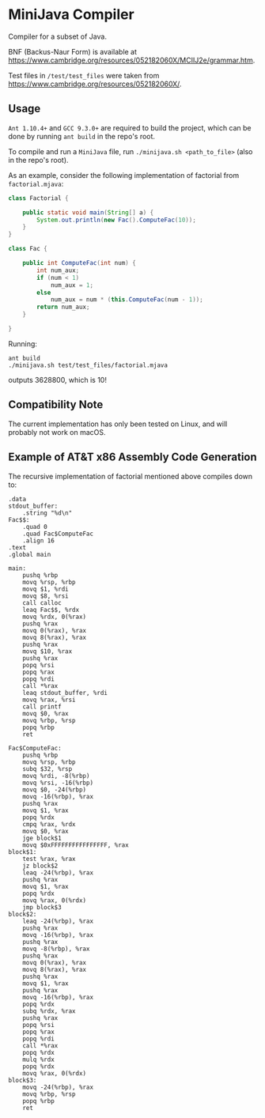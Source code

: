 # MiniJava Compiler

Compiler for a subset of Java. 

BNF (Backus-Naur Form) is available at https://www.cambridge.org/resources/052182060X/MCIIJ2e/grammar.htm. 

Test files in `/test/test_files` were taken from https://www.cambridge.org/resources/052182060X/.

## Usage

`Ant 1.10.4+` and `GCC 9.3.0+` are required to build the project, which can be done by running `ant build` in the repo's root. 

To compile and run a `MiniJava` file, run `./minijava.sh <path_to_file>` (also in the repo's root). 

As an example, consider the following implementation of factorial from `factorial.mjava`:

```java
class Factorial {

    public static void main(String[] a) {
        System.out.println(new Fac().ComputeFac(10));
    }
}

class Fac {

    public int ComputeFac(int num) {
        int num_aux;
        if (num < 1)
            num_aux = 1;
        else
            num_aux = num * (this.ComputeFac(num - 1));
        return num_aux;
    }

}
```

Running:

```
ant build
./minijava.sh test/test_files/factorial.mjava
```

outputs 3628800, which is 10!

## Compatibility Note

The current implementation has only been tested on Linux, and will probably not work on macOS.

## Example of AT&T x86 Assembly Code Generation

The recursive implementation of factorial mentioned above compiles down to:

```assembly
.data
stdout_buffer:
	.string "%d\n"
Fac$$:
	.quad 0
	.quad Fac$ComputeFac
	.align 16
.text
.global main

main:
	pushq %rbp
	movq %rsp, %rbp
	movq $1, %rdi
	movq $8, %rsi
	call calloc
	leaq Fac$$, %rdx
	movq %rdx, 0(%rax)
	pushq %rax
	movq 0(%rax), %rax
	movq 8(%rax), %rax
	pushq %rax
	movq $10, %rax
	pushq %rax
	popq %rsi
	popq %rax
	popq %rdi
	call *%rax
	leaq stdout_buffer, %rdi
	movq %rax, %rsi
	call printf
	movq $0, %rax
	movq %rbp, %rsp
	popq %rbp
	ret

Fac$ComputeFac:
	pushq %rbp
	movq %rsp, %rbp
	subq $32, %rsp
	movq %rdi, -8(%rbp)
	movq %rsi, -16(%rbp)
	movq $0, -24(%rbp)
	movq -16(%rbp), %rax
	pushq %rax
	movq $1, %rax
	popq %rdx
	cmpq %rax, %rdx
	movq $0, %rax
	jge block$1
	movq $0xFFFFFFFFFFFFFFFF, %rax
block$1:
	test %rax, %rax
	jz block$2
	leaq -24(%rbp), %rax
	pushq %rax
	movq $1, %rax
	popq %rdx
	movq %rax, 0(%rdx)
	jmp block$3
block$2:
	leaq -24(%rbp), %rax
	pushq %rax
	movq -16(%rbp), %rax
	pushq %rax
	movq -8(%rbp), %rax
	pushq %rax
	movq 0(%rax), %rax
	movq 8(%rax), %rax
	pushq %rax
	movq $1, %rax
	pushq %rax
	movq -16(%rbp), %rax
	popq %rdx
	subq %rdx, %rax
	pushq %rax
	popq %rsi
	popq %rax
	popq %rdi
	call *%rax
	popq %rdx
	mulq %rdx
	popq %rdx
	movq %rax, 0(%rdx)
block$3:
	movq -24(%rbp), %rax
	movq %rbp, %rsp
	popq %rbp
	ret
```
